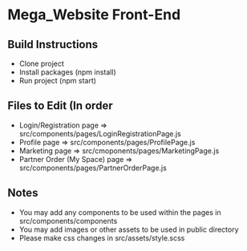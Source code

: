 # Mega_Website Front-End

## Build Instructions
- Clone project
- Install packages (npm install)
- Run project (npm start)

## Files to Edit (In order 
- Login/Registration page => src/components/pages/LoginRegistrationPage.js
- Profile page => src/components/pages/ProfilePage.js
- Marketing page => src/cmoponents/pages/MarketingPage.js
- Partner Order (My Space) page => src/components/pages/PartnerOrderPage.js

## Notes
- You may add any components to be used within the pages in src/components/components 
- You may add images or other assets to be used in public directory
- Please make css changes in src/assets/style.scss

